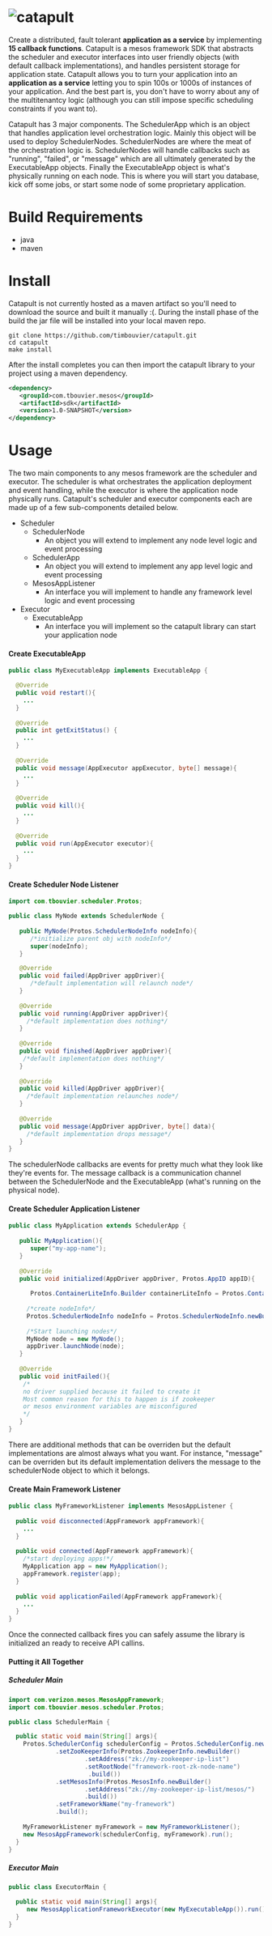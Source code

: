 # ![catapult](media/catapult.png)
Create a distributed, fault tolerant **application as a service** by implementing **15 callback functions**. Catapult is a mesos framework SDK that abstracts the scheduler and executor interfaces into user friendly objects (with default callback implementations), and handles persistent storage for application state. Catapult allows you to turn your application into an **application as a service** letting you to spin 100s or 1000s of instances of your application. And the best part is, you don't have to worry about any of the multitenantcy logic (although you can still impose specific scheduling constraints if you want to).

Catapult has 3 major components. The SchedulerApp which is an object that handles application level orchestration logic. Mainly this object will be used to deploy SchedulerNodes. SchedulerNodes are where the meat of the orchestration logic is. SchedulerNodes will handle callbacks such as "running", "failed", or "message" which are all ultimately generated by the ExecutableApp objects. Finally the ExecutableApp object is what's physically running on each node. This is where you will start you database, kick off some jobs, or start some node of some proprietary application.

# Build Requirements
- java
- maven

# Install
Catapult is not currently hosted as a maven artifact so you'll need to download the source and built it manually :(. During the install phase of the build the jar file will be installed into your local maven repo.
```
git clone https://github.com/timbouvier/catapult.git
cd catapult
make install
```
After the install completes you can then import the catapult library to your project using a maven dependency.
```xml
<dependency>
   <groupId>com.tbouvier.mesos</groupId>
   <artifactId>sdk</artifactId>
   <version>1.0-SNAPSHOT</version>
</dependency>
```

# Usage
The two main components to any mesos framework are the scheduler and executor. The scheduler is what orchestrates the application deployment and event handling, while the executor is where the application node physically runs. Catapult's scheduler and executor components each are made up of a few sub-components detailed below.
  - Scheduler
    - SchedulerNode
      - An object you will extend to implement any node level logic and event processing
    - SchedulerApp
      - An object you will extend to implement any app level logic and event processing
    - MesosAppListener
      - An interface you will implement to handle any framework level logic and event processing
  - Executor
    - ExecutableApp
      - An interface you will implement so the catapult library can start your application node
 
#### Create ExecutableApp
```java
public class MyExecutableApp implements ExecutableApp {

  @Override
  public void restart(){
    ...
  }
  
  @Override
  public int getExitStatus() {
    ...
  }
  
  @Override
  public void message(AppExecutor appExecutor, byte[] message){
    ...
  }
  
  @Override
  public void kill(){
    ...
  }
  
  @Override
  public void run(AppExecutor executor){
    ...
  }
}
```

#### Create Scheduler Node Listener
```java
import com.tbouvier.scheduler.Protos;

public class MyNode extends SchedulerNode {
   
   public MyNode(Protos.SchedulerNodeInfo nodeInfo){
      /*initialize parent obj with nodeInfo*/
      super(nodeInfo);
   }

   @Override
   public void failed(AppDriver appDriver){
      /*default implementation will relaunch node*/
   }
   
   @Override
   public void running(AppDriver appDriver){
     /*default implementation does nothing*/
   }
   
   @Override
   public void finished(AppDriver appDriver){
    /*default implementation does nothing*/
   }
   
   @Override
   public void killed(AppDriver appDriver){
     /*default implementation relaunches node*/
   }
   
   @Override 
   public void message(AppDriver appDriver, byte[] data){
     /*default implementation drops message*/
   }
}
```
The schedulerNode callbacks are events for pretty much what they look like they're events for. The message callback is a communication channel between the SchedulerNode and the ExecutableApp (what's running on the physical node).

#### Create Scheduler Application Listener
```java
public class MyApplication extends SchedulerApp {
  
   public MyApplication(){
      super("my-app-name");
   }
  
   @Override
   public void initialized(AppDriver appDriver, Protos.AppID appID){
   
      Protos.ContainerLiteInfo.Builder containerLiteInfo = Protos.ContainerLiteInfo.newBuilder();
   
     /*create nodeInfo*/
     Protos.SchedulerNodeInfo nodeInfo = Protos.SchedulerNodeInfo.newBuilder()
   
     /*Start launching nodes*/
     MyNode node = new MyNode();
     appDriver.launchNode(node);
   }
   
   @Override
   public void initFailed(){
    /*
    no driver supplied because it failed to create it
    Most common reason for this to happen is if zookeeper 
    or mesos environment variables are misconfigured
    */
   }
}
```
There are additional methods that can be overriden but the default implementations are almost always what you want. For instance, "message" can be overriden but its default implementation delivers the message to the schedulerNode object to which it belongs.

#### Create Main Framework Listener
```java
public class MyFrameworkListener implements MesosAppListener {
  
  public void disconnected(AppFramework appFramework){
    ...
  }
  
  public void connected(AppFramework appFramework){
    /*start deploying apps!*/
    MyApplication app = new MyApplication();
    appFramework.register(app);
  }
  
  public void applicationFailed(AppFramework appFramework){
    ...
  }
}
```
Once the connected callback fires you can safely assume the library is initialized an ready to receive API callins.

#### Putting it All Together

##### Scheduler Main
```java
import com.verizon.mesos.MesosAppFramework;
import com.tbouvier.mesos.scheduler.Protos;

public class SchedulerMain {

  public static void main(String[] args){
    Protos.SchedulerConfig schedulerConfig = Protos.SchedulerConfig.newBuilder()
             .setZooKeeperInfo(Protos.ZookeeperInfo.newBuilder()
                     .setAddress("zk://my-zookeeper-ip-list")
                     .setRootNode("framework-root-zk-node-name")
                      .build())
             .setMesosInfo(Protos.MesosInfo.newBuilder()
                     .setAddress("zk://my-zookeeper-ip-list/mesos/")
                     .build())
             .setFrameworkName("my-framework")
             .build();
    
    MyFrameworkListener myFramework = new MyFrameworkListener();
    new MesosAppFramework(schedulerConfig, myFramework).run();
  }
}
```

##### Executor Main
```java
public class ExecutorMain {

  public static void main(String[] args){
     new MesosApplicationFrameworkExecutor(new MyExecutableApp()).run();
  }
}
```




